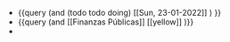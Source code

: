 - {{query (and (todo todo doing) [[Sun, 23-01-2022]] ) }}
- {{query (and [[Finanzas Públicas]] [[yellow]] )}}
-